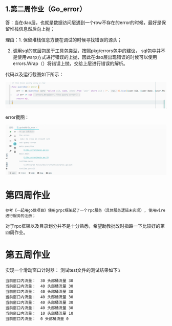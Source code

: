 ## 1.第二周作业（Go_error）

答：当在dao层，也就是数据访问层遇到一个row不存在的error的时候，最好是保留堆栈信息然后向上抛；

理由：1. 保留堆栈信息方便在调试的时候寻找错误的源头；

2. 调用sql的底层包属于工具包类型，按照pkg/errors包中的建议， sql包中并不是使用warp方式进行错误的上抛，因此在dao层出现错误的时候可以使用errors.Wrap（）将错误上抛，交给上层进行错误的解析。

代码以及运行截图如下所示：

![](Week2_Go_error/img/%E5%B1%8F%E5%B9%95%E6%88%AA%E5%9B%BE%202021-07-23%20220004.png)

error截图：

![](Week2_Go_error/img/%E5%B1%8F%E5%B9%95%E6%88%AA%E5%9B%BE%202021-07-23%20220114.png)

# 第四周作业
    参考《一起用go做项目》使用grpc框架起了一个rpc服务（具体服务逻辑未实现）, 使用wire进行服务的注册；
对于rpc框架以及目录划分并不是十分熟悉，希望助教批改时指路一下比较好的第四周作业。

# 第五周作业
实现一个滑动窗口计时器：
测试test文件的测试结果如下:\
````
当前窗口内流量：  30 头部桶流量 30
当前窗口内流量：  40 头部桶流量 30
当前窗口内流量：  40 头部桶流量 30
当前窗口内流量：  40 头部桶流量 30
当前窗口内流量：  40 头部桶流量 30
当前窗口内流量：  40 头部桶流量 30
当前窗口内流量：  10 头部桶流量 10
当前窗口内流量：  0 头部桶流量 0
````